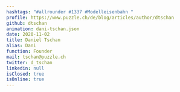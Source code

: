 ```yaml
---
hashtags: "#allrounder #1337 #Modelleisenbahn "
profile: https://www.puzzle.ch/de/blog/articles/author/dtschan
github: dtschan
animation: dani-tschan.json
date: 2020-11-02
title: Daniel Tschan
alias: Dani
function: Founder
mail: tschan@puzzle.ch
twitter: d_tschan
linkedin: null
isClosed: true
isOnline: true
---
```

